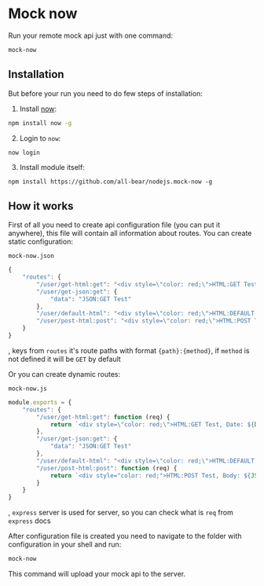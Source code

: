 # Mock now

Run your remote mock api just with one command:
```sh
mock-now
```

## Installation

But before your run you need to do few steps of installation:

1) Install [now](https://www.npmjs.com/package/now):

```sh
npm install now -g
```

2) Login to `now`:

```sh
now login
```

3) Install module itself:

```
npm install https://github.com/all-bear/nodejs.mock-now -g
```

## How it works

First of all you need to create api configuration file (you can put it anywhere), this file will contain all information about routes. You can create static configuration:

`mock-now.json`

```javascript
{
	"routes": {
		"/user/get-html:get": "<div style=\"color: red;\">HTML:GET Test</div>",
		"/user/get-json:get": {
			"data": "JSON:GET Test"
		},
		"/user/default-html": "<div style=\"color: red;\">HTML:DEFAULT Test</div>",
		"/user/post-html:post": "<div style=\"color: red;\">HTML:POST Test</div>"
	}
}
```
, keys from `routes` it's route paths with format `{path}:{method}`, if `method` is not defined it will be `GET` by default

Or you can create dynamic routes:

`mock-now.js`

```javascript
module.exports = {
	"routes": {
		"/user/get-html:get": function (req) {
			return `<div style=\"color: red;\">HTML:GET Test, Date: ${Date.now()}, Query: ${JSON.stringify(req.query)}</div>`;
		},
		"/user/get-json:get": {
			"data": "JSON:GET Test"
		},
		"/user/default-html": "<div style=\"color: red;\">HTML:DEFAULT Test</div>",
		"/user/post-html:post": function (req) {
			return `<div style="color: red;">HTML:POST Test, Body: ${JSON.stringify(req.body)}</div>`;
		}
	}
}
```
, `express` server is used for server, so you can check what is `req` from `express` docs

After configuration file is created you need to navigate to the folder with configuration in your shell and run:

```sh
mock-now
```

This command will upload your mock api to the server.
